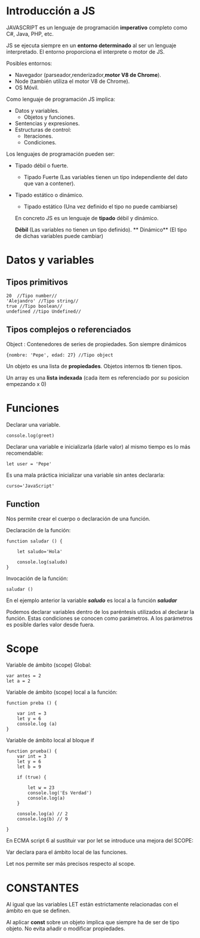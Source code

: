 #  Introducción a JS  #



JAVASCRIPT es un lenguaje de programación **imperativo** completo como C#, Java, PHP, etc.



JS se ejecuta siempre en un **entorno determinado** al ser un lenguaje interpretado.
El entorno proporciona el interprete o motor de JS.

Posibles entornos:

- Navegador (parseador,renderizador,**motor V8 de Chrome**).
- Node (también utiliza el motor V8 de Chrome).
- OS Móvil.



Como lenguaje de programación JS implica:
- Datos y variables.
    - Objetos y funciones.
- Sentencias y expresiones.
- Estructuras de control:
    - Iteraciones.
    - Condiciones.

Los lenguajes de programación pueden ser:
 - Tipado débil o fuerte.
   - Tipado Fuerte (Las variables tienen un tipo independiente del dato que van a contener).
- Tipado estático o dinámico.
    - Tipado estático (Una vez definido el tipo no puede cambiarse)



    En concreto JS es un lenguaje de **tipado** débil y dinámico.

    **Débil** (Las variables no tienen un tipo definido).
   ** Dinámico** (El tipo de dichas variables puede cambiar)

# Datos y variables #

 ## Tipos primitivos ##

```
20  //Tipo number//
'Alejandro' //Tipo string//
true //Tipo boolean//
undefined //tipo Undefined//
```
## Tipos complejos o referenciados ##

Object :
Contenedores de series de propiedades. Son siempre dinámicos


`{nombre: 'Pepe', edad: 27} //Tipo object`


Un objeto es una lista de **propiedades**. Objetos internos tb tienen tipos.

Un array es una **lista indexada** (cada item es referenciado por su posicion empezando x 0)


# Funciones


Declarar una variable.

`console.log(greet)`

Declarar una variable e inicializarla (darle valor) al mismo tiempo es lo más recomendable:

`let user = 'Pepe'
`

Es una mala práctica inicializar una variable sin antes declararla: 

`curso='JavaScript'`


## Function

Nos permite crear el cuerpo o declaración de una función.

Declaración de la función:
```
function saludar () {
    
    let saludo='Hola'

    console.log(saludo)
}
```
Invocación de la función:

```
saludar ()
```

En el ejemplo anterior la variable **_saludo_** es local a la función **_saludar_**

Podemos declarar variables dentro de los paréntesis utilizados al declarar la función. Estas condiciones se conocen como parámetros. A los parámetros es posible darles valor desde fuera.


# Scope #

Variable de ámbito (scope) Global:

```
var antes = 2
let a = 2
```

Variable de ámbito (scope) local a la función:

```
function preba () {
    
    var int = 3
    let y = 6
    console.log (a)
}
```

Variable de ámbito local al bloque if

```
function prueba() {
    var int = 3
    let y = 6
    let b = 9 

    if (true) {

        let w = 23 
        console.log('Es Verdad')
        console.log(a) 
    }

    console.log(a) // 2
    console.log(b) // 9

}

```

En ECMA script 6 al sustituir var por let se introduce una mejora del SCOPE:

Var declara para el ámbito local de las funciones.

Let nos permite ser más precisos respecto al scope.




# CONSTANTES

Al igual que las variables LET están estrictamente relacionadas con el ámbito en que se definen.


Al aplicar **const** sobre un objeto implica que siempre ha de ser de tipo objeto. No evita añadir o modificar propiedades.